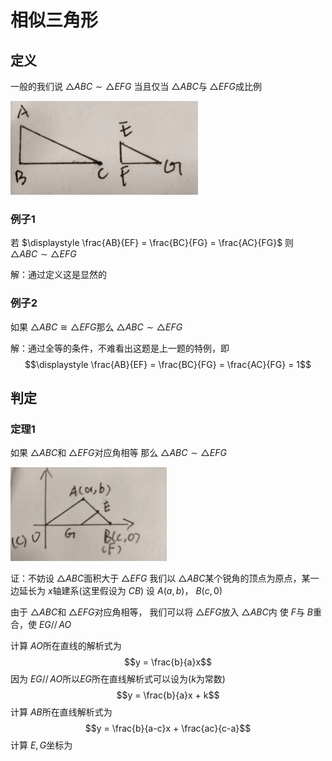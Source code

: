 # 相似三角形

## 定义

一般的我们说 $\triangle ABC \sim \triangle EFG$
当且仅当 $\triangle ABC$与 $\triangle EFG$成比例

<img src="1.jpg" width = "300" height = "150" alt="相似例子"/>

### 例子1

若 $\displaystyle \frac{AB}{EF} = \frac{BC}{FG} = \frac{AC}{FG}$
则 $\triangle ABC \sim \triangle EFG$

解：通过定义这是显然的

### 例子2

如果 $\triangle ABC \cong \triangle EFG$那么 $\triangle ABC \sim \triangle EFG$

解：通过全等的条件，不难看出这题是上一题的特例，即
$$\displaystyle \frac{AB}{EF} = \frac{BC}{FG} = \frac{AC}{FG} = 1$$

## 判定

### 定理1

如果 $\triangle ABC$和 $\triangle EFG$对应角相等
那么 $\triangle ABC \sim \triangle EFG$

<img src="2.jpg" width = "250" height = "150" alt="相似例子"/>

证：不妨设 $\triangle ABC$面积大于 $\triangle EFG$
我们以 $\triangle ABC$某个锐角的顶点为原点，某一边延长为 $x$轴建系(这里假设为 $CB$)
设 $A(a,b)$， $B(c,0)$

由于 $\triangle ABC$和 $\triangle EFG$对应角相等，
我们可以将 $\triangle EFG$放入 $\triangle ABC$内
使 $F$与 $B$重合，使 $EG\mathop{//}AO$

计算 $AO$所在直线的解析式为
$$y = \frac{b}{a}x$$
因为 $EG\mathop{//}AO$所以$EG$所在直线解析式可以设为($k$为常数)
$$y = \frac{b}{a}x + k$$
计算 $AB$所在直线解析式为
$$y = \frac{b}{a-c}x + \frac{ac}{c-a}$$
计算 $E,G$坐标为